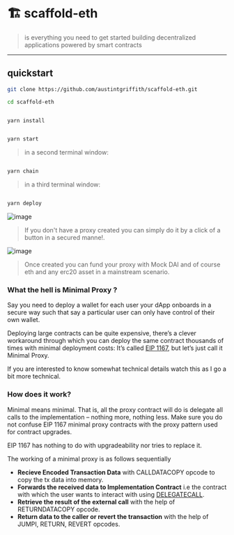 # 🏗 scaffold-eth

> is everything you need to get started building decentralized applications powered by smart contracts

---

## quickstart

```bash
git clone https://github.com/austintgriffith/scaffold-eth.git

cd scaffold-eth
```

```bash

yarn install

```

```bash

yarn start

```

> in a second terminal window:

```bash

yarn chain

```

> in a third terminal window:

```bash

yarn deploy

```

![image](https://user-images.githubusercontent.com/26670962/105990031-e9129680-60c7-11eb-98bc-4ba4cbe1bcf2.png)

> If you don't have a proxy created you can simply do it by a click of a button in a secured manne!.

![image](https://user-images.githubusercontent.com/26670962/105990296-47d81000-60c8-11eb-961d-172f613c1941.png)

> Once created you can fund your proxy with Mock DAI and of course eth and any erc20 asset in a mainstream scenario.


### What the hell is Minimal Proxy ?
Say you need to deploy a wallet for each user your dApp onboards in a secure way such that say a particular user can only have control of their own wallet.

Deploying large contracts can be quite expensive, there’s a clever workaround through which you can deploy the same contract thousands of times with minimal deployment costs: It’s called [EIP 1167](https://eips.ethereum.org/EIPS/eip-1167), but let’s just call it Minimal Proxy.

If you are interested to know somewhat technical details watch this as I go a bit more technical.

### How does it work?
Minimal means minimal. That is, all the proxy contract will do is delegate all calls to the implementation – nothing more, nothing less. Make sure you do not confuse EIP 1167 minimal proxy contracts with the proxy pattern used for contract upgrades.

EIP 1167 has nothing to do with upgradeability nor tries to replace it.

The working of a minimal proxy is as follows sequentially
* **Recieve Encoded Transaction Data** with CALLDATACOPY opcode to copy the tx data into memory.
* **Forwards the received data to Implementation Contract** i.e the contract with which the user wants to interact with using [DELEGATECALL](https://github.com/ethereum/EIPs/blob/master/EIPS/eip-7.md).
* **Retrieve the result of the external call** with the help of RETURNDATACOPY opcode.
* **Return data to the caller or revert the transaction** with the help of JUMPI, RETURN, REVERT opcodes.


